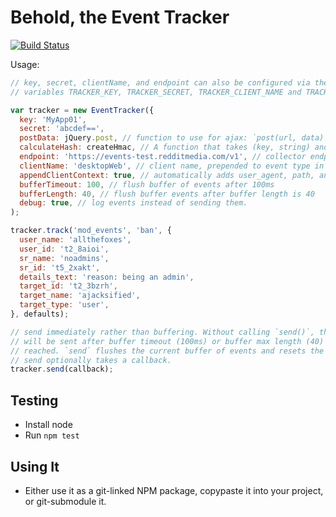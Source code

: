 Behold, the Event Tracker
=========================

[![Build Status](https://travis-ci.org/reddit/event-tracker.svg?branch=master)](https://travis-ci.org/reddit/event-tracker)

Usage:

```javascript
// key, secret, clientName, and endpoint can also be configured via the environment
// variables TRACKER_KEY, TRACKER_SECRET, TRACKER_CLIENT_NAME and TRACKER_ENDPOINT.

var tracker = new EventTracker({
  key: 'MyApp01',
  secret: 'abcdef==',
  postData: jQuery.post, // function to use for ajax: `post(url, data)`
  calculateHash: createHmac, // A function that takes (key, string) and returns an HMAC
  endpoint: 'https://events-test.redditmedia.com/v1', // collector endpoint
  clientName: 'desktopWeb', // client name, prepended to event type in payload
  appendClientContext: true, // automatically adds user_agent, path, and domain to payload
  bufferTimeout: 100, // flush buffer of events after 100ms
  bufferLength: 40, // flush buffer events after buffer length is 40
  debug: true, // log events instead of sending them.
);

tracker.track('mod_events', 'ban', {
  user_name: 'allthefoxes',
  user_id: 't2_8aioi',
  sr_name: 'noadmins',
  sr_id: 't5_2xakt',
  details_text: 'reason: being an admin',
  target_id: 't2_3bzrh',
  target_name: 'ajacksified',
  target_type: 'user',
}, defaults);

// send immediately rather than buffering. Without calling `send()`, the event
// will be sent after buffer timeout (100ms) or buffer max length (40) is
// reached. `send` flushes the current buffer of events and resets the timer.
// send optionally takes a callback.
tracker.send(callback);
```

## Testing

* Install node
* Run `npm test`

## Using It

* Either use it as a git-linked NPM package, copypaste it into your project, or
  git-submodule it.
